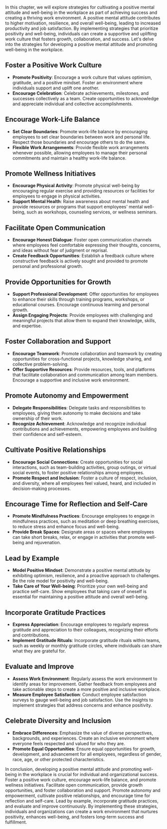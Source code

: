 
In this chapter, we will explore strategies for cultivating a positive mental attitude and well-being in the workplace as part of achieving success and creating a thriving work environment. A positive mental attitude contributes to higher motivation, resilience, and overall well-being, leading to increased productivity and job satisfaction. By implementing strategies that prioritize positivity and well-being, individuals can create a supportive and uplifting work culture that fosters growth, collaboration, and success. Let's delve into the strategies for developing a positive mental attitude and promoting well-being in the workplace.

Foster a Positive Work Culture
------------------------------

* **Promote Positivity**: Encourage a work culture that values optimism, gratitude, and a positive mindset. Foster an environment where individuals support and uplift one another.
* **Encourage Celebration**: Celebrate achievements, milestones, and successes collectively as a team. Create opportunities to acknowledge and appreciate individual and collective accomplishments.

Encourage Work-Life Balance
---------------------------

* **Set Clear Boundaries**: Promote work-life balance by encouraging employees to set clear boundaries between work and personal life. Respect those boundaries and encourage others to do the same.
* **Flexible Work Arrangements**: Provide flexible work arrangements whenever possible, allowing employees to manage their personal commitments and maintain a healthy work-life balance.

Promote Wellness Initiatives
----------------------------

* **Encourage Physical Activity**: Promote physical well-being by encouraging regular exercise and providing resources or facilities for employees to engage in physical activities.
* **Support Mental Health**: Raise awareness about mental health and provide resources or programs that support employees' mental well-being, such as workshops, counseling services, or wellness seminars.

Facilitate Open Communication
-----------------------------

* **Encourage Honest Dialogue**: Foster open communication channels where employees feel comfortable expressing their thoughts, concerns, and ideas without fear of judgment or reprisal.
* **Create Feedback Opportunities**: Establish a feedback culture where constructive feedback is actively sought and provided to promote personal and professional growth.

Provide Opportunities for Growth
--------------------------------

* **Support Professional Development**: Offer opportunities for employees to enhance their skills through training programs, workshops, or educational courses. Encourage continuous learning and personal growth.
* **Assign Engaging Projects**: Provide employees with challenging and meaningful projects that allow them to expand their knowledge, skills, and expertise.

Foster Collaboration and Support
--------------------------------

* **Encourage Teamwork**: Promote collaboration and teamwork by creating opportunities for cross-functional projects, knowledge sharing, and collective problem-solving.
* **Offer Supportive Resources**: Provide resources, tools, and platforms that facilitate collaboration and communication among team members. Encourage a supportive and inclusive work environment.

Promote Autonomy and Empowerment
--------------------------------

* **Delegate Responsibilities**: Delegate tasks and responsibilities to employees, giving them autonomy to make decisions and take ownership of their work.
* **Recognize Achievement**: Acknowledge and recognize individual contributions and achievements, empowering employees and building their confidence and self-esteem.

Cultivate Positive Relationships
--------------------------------

* **Encourage Social Connections**: Create opportunities for social interactions, such as team-building activities, group outings, or virtual social events, to foster positive relationships among employees.
* **Promote Respect and Inclusion**: Foster a culture of respect, inclusion, and diversity, where all employees feel valued, heard, and included in decision-making processes.

Encourage Time for Reflection and Self-Care
-------------------------------------------

* **Promote Mindfulness Practices**: Encourage employees to engage in mindfulness practices, such as meditation or deep breathing exercises, to reduce stress and enhance focus and well-being.
* **Provide Break Spaces**: Designate areas or spaces where employees can take short breaks, relax, or engage in activities that promote well-being and rejuvenation.

Lead by Example
---------------

* **Model Positive Mindset**: Demonstrate a positive mental attitude by exhibiting optimism, resilience, and a proactive approach to challenges. Be the role model for positivity and well-being.
* **Take Care of Your Well-being**: Prioritize your own well-being and practice self-care. Show employees that taking care of oneself is essential for maintaining a positive attitude and overall well-being.

Incorporate Gratitude Practices
-------------------------------

* **Express Appreciation**: Encourage employees to regularly express gratitude and appreciation to their colleagues, recognizing their efforts and contributions.
* **Implement Gratitude Rituals**: Incorporate gratitude rituals within teams, such as weekly or monthly gratitude circles, where individuals can share what they are grateful for.

Evaluate and Improve
--------------------

* **Assess Work Environment**: Regularly assess the work environment to identify areas for improvement. Gather feedback from employees and take actionable steps to create a more positive and inclusive workplace.
* **Measure Employee Satisfaction**: Conduct employee satisfaction surveys to gauge well-being and job satisfaction. Use the insights to implement strategies that address concerns and enhance positivity.

Celebrate Diversity and Inclusion
---------------------------------

* **Embrace Differences**: Emphasize the value of diverse perspectives, backgrounds, and experiences. Create an inclusive environment where everyone feels respected and valued for who they are.
* **Promote Equal Opportunities**: Ensure equal opportunities for growth, development, and advancement for all employees, regardless of gender, race, age, or other protected characteristics.

In conclusion, developing a positive mental attitude and promoting well-being in the workplace is crucial for individual and organizational success. Foster a positive work culture, encourage work-life balance, and promote wellness initiatives. Facilitate open communication, provide growth opportunities, and foster collaboration and support. Promote autonomy and empowerment, cultivate positive relationships, and encourage time for reflection and self-care. Lead by example, incorporate gratitude practices, and evaluate and improve continuously. By implementing these strategies, individuals and organizations can create a work environment that nurtures positivity, enhances well-being, and fosters long-term success and fulfillment.
